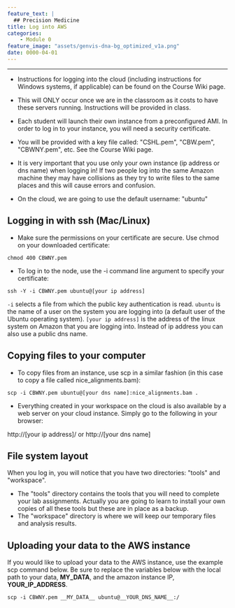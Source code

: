 ```yaml
---
feature_text: |
  ## Precision Medicine
title: Log into AWS
categories:
    - Module 0
feature_image: "assets/genvis-dna-bg_optimized_v1a.png"
date: 0000-04-01
---
```


***

* Instructions for logging into the cloud (including instructions for Windows systems, if applicable) can be found on the Course Wiki page.

* This will ONLY occur once we are in the classroom as it costs to have these servers running. Instructions will be provided in class.
* Each student will launch their own instance from a preconfigured AMI. In order to log in to your instance, you will need a security certificate. 
 * You will be provided with a key file called: "CSHL.pem", "CBW.pem", "CBWNY.pem", etc. See the Course Wiki page.

* It is very important that you use only your own instance (ip address or dns name) when logging in!  If two people log into the same Amazon machine they may have collisions as they try to write files to the same places and this will cause errors and confusion.

* On the cloud, we are going to use the default username: "ubuntu"

## Logging in with ssh (Mac/Linux)

* Make sure the permissions on your certificate are secure. Use chmod on your downloaded certificate:

```
chmod 400 CBWNY.pem
```

* To log in to the node, use the -i command line argument to specify your certificate:

```
ssh -Y -i CBWNY.pem ubuntu@[your ip address]
```

`-i` selects a file from which the public key authentication is read.  `ubuntu` is the name of a user on the system you are logging into (a default user of the Ubuntu operating system). `[your ip address]` is the address of the linux system on Amazon that you are logging into. Instead of ip address you can also use a public dns name.   

## Copying files to your computer

* To copy files from an instance, use scp in a similar fashion (in this case to copy a file called nice_alignments.bam):

```
scp -i CBWNY.pem ubuntu@[your dns name]:nice_alignments.bam .
```

* Everything created in your workspace on the cloud is also available by a web server on your cloud instance.  Simply go to the following in your browser:

http://[your ip address]/ or http://[your dns name]

## File system layout

When you log in, you will notice that you have two directories: "tools" and "workspace".

* The "tools" directory contains the tools that you will need to complete your lab assignments. Actually you are going to learn to install your own copies of all these tools but these are in place as a backup.
* The "workspace" directory is where we will keep our temporary files and analysis results. 

## Uploading your data to the AWS instance
If you would like to upload your data to the AWS instance, use the example scp command below.  Be sure to replace the variables below with the local path to your data, __MY_DATA__, and the amazon instance IP, __YOUR_IP_ADDRESS__.

```
scp -i CBWNY.pem __MY_DATA__ ubuntu@__YOUR_DNS_NAME__:/
```
